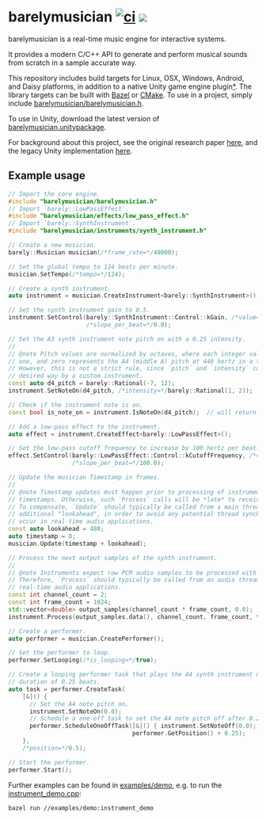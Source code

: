 barelymusician
[![ci](https://github.com/anokta/barelymusician/actions/workflows/ci.yml/badge.svg)](https://github.com/anokta/barelymusician/actions/workflows/ci.yml)
[![](https://img.shields.io/static/v1?label=sponsor&message=%E2%9D%A4&logo=GitHub&color=%23fe8e86)](https://github.com/sponsors/anokta)
==============

barelymusician is a real-time music engine for interactive systems.

It provides a modern C/C++ API to generate and perform musical sounds from scratch in a sample
accurate way.

[iOS]: ## "see issue #112 for the status of the upcoming iOS platform support"
This repository includes build targets for Linux, OSX, Windows, Android, and Daisy platforms, in
addition to a native Unity game engine plugin[*][iOS]. The library targets can be built with
[Bazel](https://bazel.build/) or [CMake](https://cmake.org/). To use in a project, simply include
[barelymusician/barelymusician.h](barelymusician/barelymusician.h).

To use in Unity, download the latest version of
[barelymusician.unitypackage](https://github.com/anokta/barelymusician/releases/latest/download/barelymusician.unitypackage).

For background about this project, see the original research paper
[here](http://www.aes.org/e-lib/browse.cfm?elib=17598), and the legacy Unity implementation
[here](https://github.com/anokta/barelyMusicianLegacy).

## Example usage

```cpp
// Import the core engine.
#include "barelymusician/barelymusician.h"
// Import `barely::LowPassEffect`.
#include "barelymusician/effects/low_pass_effect.h"
// Import `barely::SynthInstrument`.
#include "barelymusician/instruments/synth_instrument.h"

// Create a new musician.
barely::Musician musician(/*frame_rate=*/48000);

// Set the global tempo to 124 beats per minute.
musician.SetTempo(/*tempo=*/124);

// Create a synth instrument.
auto instrument = musician.CreateInstrument<barely::SynthInstrument>();

// Set the synth instrument gain to 0.5.
instrument.SetControl(barely::SynthInstrument::Control::kGain, /*value=*/0.5,
                      /*slope_per_beat=*/0.0);

// Set the A3 synth instrument note pitch on with a 0.25 intensity.
//
// @note Pitch values are normalized by octaves, where each integer value of one shifts an octave by
// one, and zero represents the A4 (middle A) pitch at 440 hertz in a typical instrument definition.
// However, this is not a strict rule, since `pitch` and `intensity` can be interpreted in any
// desired way by a custom instrument.
const auto d4_pitch = barely::Rational(-7, 12);
instrument.SetNoteOn(d4_pitch, /*intensity=*/barely::Rational(1, 2));

// Check if the instrument note is on.
const bool is_note_on = instrument.IsNoteOn(d4_pitch);  // will return true.

// Add a low-pass effect to the instrument.
auto effect = instrument.CreateEffect<barely::LowPassEffect>();

// Set the low-pass cutoff frequency to increase by 100 hertz per beat.
effect.SetControl(barely::LowPassEffect::Control::kCutoffFrequency, /*value=*/0.0,
                  /*slope_per_beat=*/100.0);

// Update the musician Timestamp in frames.
//
// @note Timestamp updates must happen prior to processing of instruments with respective
// timestamps. Otherwise, such `Process` calls will be *late* to receive any relevant state changes.
// To compensate, `Update` should typically be called from a main thread update callback, with an
// additional "lookahead", in order to avoid any potential thread synchronization issues that could
// occur in real-time audio applications.
const auto lookahead = 480;
auto timestamp = 0;
musician.Update(timestamp + lookahead);

// Process the next output samples of the synth instrument.
//
// @note Instruments expect raw PCM audio samples to be processed with a synchronous call.
// Therefore, `Process` should typically be called from an audio thread process callback in
// real-time audio applications.
const int channel_count = 2;
const int frame_count = 1024;
std::vector<double> output_samples(channel_count * frame_count, 0.0);
instrument.Process(output_samples.data(), channel_count, frame_count, timestamp);

// Create a performer.
auto performer = musician.CreatePerformer();

// Set the performer to loop.
performer.SetLooping(/*is_looping=*/true);

// Create a looping performer task that plays the A4 synth instrument note at position 0.5 for a
// duration of 0.25 beats.
auto task = performer.CreateTask(
    [&]() {
      // Set the A4 note pitch on.
      instrument.SetNoteOn(0.0);
      // Schedule a one-off task to set the A4 note pitch off after 0.25 beats.
      performer.ScheduleOneOffTask([&]() { instrument.SetNoteOff(0.0); },
                                   performer.GetPosition() + 0.25);
    },
    /*position=*/0.5);

// Start the performer.
performer.Start();
```

Further examples can be found in [examples/demo](examples/demo), e.g. to run the
[instrument_demo.cpp](examples/demo/instrument_demo.cpp):
```
bazel run //examples/demo:instrument_demo
```

